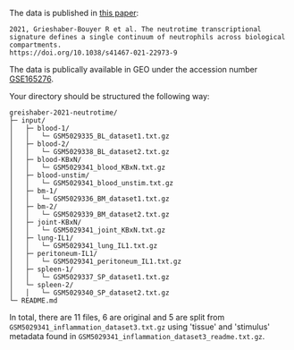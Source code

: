 The data is published in [this paper](https://doi.org/10.1038/s41467-021-22973-9):

```
2021, Grieshaber-Bouyer R et al. The neutrotime transcriptional signature defines a single continuum of neutrophils across biological compartments.
https://doi.org/10.1038/s41467-021-22973-9
```
The data is publically available in GEO under the accession number [GSE165276](https://www.ncbi.nlm.nih.gov/geo/query/acc.cgi?acc=GSE165276).

Your directory should be structured the following way:

```
greishaber-2021-neutrotime/
├─ input/
│   ├─ blood-1/
│   │   └─ GSM5029335_BL_dataset1.txt.gz
│   ├─ blood-2/
│   │   └─ GSM5029338_BL_dataset2.txt.gz
│   ├─ blood-KBxN/
│   │   └─ GSM5029341_blood_KBxN.txt.gz
│   ├─ blood-unstim/
│   │   └─ GSM5029341_blood_unstim.txt.gz
│   ├─ bm-1/
│   │   └─ GSM5029336_BM_dataset1.txt.gz
│   ├─ bm-2/
│   │   └─ GSM5029339_BM_dataset2.txt.gz
│   ├─ joint-KBxN/
│   │   └─ GSM5029341_joint_KBxN.txt.gz
│   ├─ lung-IL1/
│   │   └─ GSM5029341_lung_IL1.txt.gz
│   ├─ peritoneum-IL1/
│   │   └─ GSM5029341_peritoneum_IL1.txt.gz
│   ├─ spleen-1/
│   │   └─ GSM5029337_SP_dataset1.txt.gz
│   └─ spleen-2/
│   │   └─ GSM5029340_SP_dataset2.txt.gz
└─ README.md
```
In total, there are 11 files, 6 are original and 5 are split from `GSM5029341_inflammation_dataset3.txt.gz` using 'tissue' and 'stimulus' metadata found in `GSM5029341_inflammation_dataset3_readme.txt.gz`.